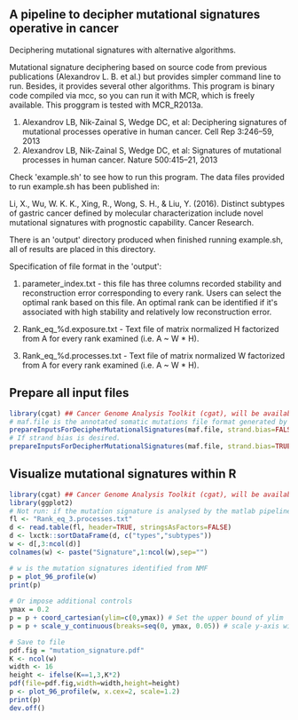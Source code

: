 ## A pipeline to decipher mutational signatures operative in cancer 
Deciphering mutational signatures with alternative algorithms.

Mutational signature deciphering based on source code from previous publications (Alexandrov L. B. et al.) but provides
simpler command line to run. Besides, it provides several other algorithms. This program is binary code compiled via mcc,
so you can run it with MCR, which is freely available. This proggram is tested with MCR_R2013a.

1. Alexandrov LB, Nik-Zainal S, Wedge DC, et al: Deciphering signatures of mutational processes operative in human cancer. Cell Rep 3:246–59, 2013
2. Alexandrov LB, Nik-Zainal S, Wedge DC, et al: Signatures of mutational processes in human cancer. Nature 500:415–21, 2013

Check 'example.sh' to see how to run this program. The data files provided to run example.sh has been published in:

Li, X., Wu, W. K. K., Xing, R., Wong, S. H., & Liu, Y. (2016). Distinct subtypes of gastric cancer defined by molecular characterization include novel mutational signatures with prognostic capability. Cancer Research.

There is an 'output' directory produced when finished running example.sh, all of results are placed in this directory.

Specification of file format in the 'output':

1. parameter_index.txt - this file has three columns recorded stability and reconstruction error corresponding to every rank.
Users can select the optimal rank based on this file. An optimal rank can be identified if it's associated with high stability
and relatively low reconstruction error.

2. Rank_eq_%d.exposure.txt - Text file of matrix normalized H factorized from A for every rank examined (i.e. A ~ W * H).

3. Rank_eq_%d.processes.txt - Text file of matrix normalized W factorized from A for every rank examined (i.e. A ~ W * H).

## Prepare all input files
```R
library(cgat) ## Cancer Genome Analysis Toolkit (cgat), will be available on Github soon.
# maf.file is the annotated somatic mutations file format generated by oncotator by default.
prepareInputsForDecipherMutationalSignatures(maf.file, strand.bias=FALSE)
# If strand bias is desired.
prepareInputsForDecipherMutationalSignatures(maf.file, strand.bias=TRUE)
``` 

## Visualize mutational signatures within R
```R
library(cgat) ## Cancer Genome Analysis Toolkit (cgat), will be available on Github soon.
library(ggplot2)
# Not run: if the mutation signature is analysed by the matlab pipeline
fl <- "Rank_eq_3.processes.txt"
d <- read.table(fl, header=TRUE, stringsAsFactors=FALSE)
d <- lxctk::sortDataFrame(d, c("types","subtypes")) 
w <- d[,3:ncol(d)]
colnames(w) <- paste("Signature",1:ncol(w),sep="")

# w is the mutation signatures identified from NMF
p = plot_96_profile(w)
print(p)
     
# Or impose additional controls
ymax = 0.2
p = p + coord_cartesian(ylim=c(0,ymax)) # Set the upper bound of ylim
p = p + scale_y_continuous(breaks=seq(0, ymax, 0.05)) # scale y-axis with a step of 0.05

# Save to file
pdf.fig = "mutation_signature.pdf"
K <- ncol(w)
width <- 16
height <- ifelse(K==1,3,K*2)
pdf(file=pdf.fig,width=width,height=height)
p <- plot_96_profile(w, x.cex=2, scale=1.2)
print(p)
dev.off()
```
